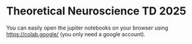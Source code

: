 # Theoretical Neuroscience TD 2025
You can easily open the jupiter notebooks on your browser using https://colab.google/ (you only need a google account).
